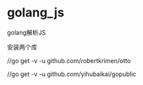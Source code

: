 # golang_js
golang解析JS

安装两个库

 //go get -v -u github.com/robertkrimen/otto
 
 //go get -v -u github.com/yihubaikai/gopublic
 
